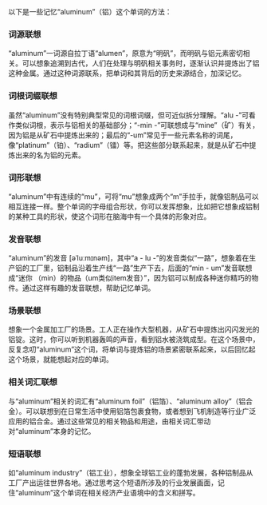 以下是一些记忆“aluminum”（铝）这个单词的方法：

### 词源联想
“aluminum”一词源自拉丁语“alumen”，原意为“明矾”，而明矾与铝元素密切相关。可以想象追溯到古代，人们在处理与明矾相关事务时，逐渐认识并提炼出了铝这种金属。通过这种词源联系，把单词和其背后的历史来源结合，加深记忆。 

### 词根词缀联想 
虽然“aluminum”没有特别典型常见的词根词缀，但可近似拆分理解。“alu -”可看作类似词根，表示与铝相关的基础部分；“-min -”可联想成与“mine”（矿）有关，因为铝是从矿石中提炼出来的；最后的“-um”常见于一些元素名称的词尾，像“platinum”（铂）、“radium”（镭）等。把这些部分联系起来，就是从矿石中提炼出来的名为铝的元素。 

### 词形联想
“aluminum”中有连续的“mu”，可将“mu”想象成两个“m”手拉手，就像铝制品可以相互连接一样。整个单词的字母组合形状，你可以发挥想象，比如把它想象成铝制的某种工具的形状，使这个词形在脑海中有一个具体的形象对应。 

### 发音联想 
“aluminum”的发音 [əˈluːmɪnəm]，其中“a - lu -”的发音类似“一路”，想象着在生产铝的工厂里，铝制品沿着生产线“一路”生产下去，后面的“min - um”发音联想成“迷你 （min）的物品（um类似item发音）”，因为铝可以制成各种迷你精巧的物件。通过这样有趣的发音联想，帮助记忆单词。 

### 场景联想
想象一个金属加工厂的场景。工人正在操作大型机器，从矿石中提炼出闪闪发光的铝锭。这时，你可以听到机器轰鸣的声音，看到铝水被浇筑成型。在这个场景中，反复念叨“aluminum”这个词，将单词与提炼铝的场景紧密联系起来，以后回忆起这个场景，就能想起对应的单词。 

### 相关词汇联想 
与“aluminum”相关的词汇有“aluminum foil”（铝箔）、“aluminum alloy”（铝合金）。可以联想到在日常生活中使用铝箔包裹食物，或者想到飞机制造等行业广泛应用的铝合金。通过这些常见的相关物品和用途，由相关词汇带动对“aluminum”本身的记忆。 

### 短语联想 
如“aluminum industry”（铝工业），想象全球铝工业的蓬勃发展，各种铝制品从工厂产出运往世界各地。通过思考这个短语所涉及的行业发展画面，记住“aluminum”这个单词在相关经济产业语境中的含义和拼写。 